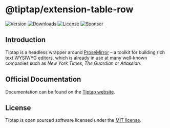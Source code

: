 # @tiptap/extension-table-row

[![Version](https://img.shields.io/npm/v/@tiptap/extension-table-row.svg?label=version)](https://www.npmjs.com/package/@tiptap/extension-table-row)
[![Downloads](https://img.shields.io/npm/dm/@tiptap/extension-table-row.svg)](https://npmcharts.com/compare/tiptap?minimal=true)
[![License](https://img.shields.io/npm/l/@tiptap/extension-table-row.svg)](https://www.npmjs.com/package/@tiptap/extension-table-row)
[![Sponsor](https://img.shields.io/static/v1?label=Sponsor&message=%E2%9D%A4&logo=GitHub)](https://github.com/sponsors/ueberdosis)

## Introduction

Tiptap is a headless wrapper around [ProseMirror](https://ProseMirror.net) – a toolkit for building rich text WYSIWYG editors, which is already in use at many well-known companies such as _New York Times_, _The Guardian_ or _Atlassian_.

## Official Documentation

Documentation can be found on the [Tiptap website](https://tiptap.dev).

## License

Tiptap is open sourced software licensed under the [MIT license](https://github.com/ueberdosis/tiptap/blob/main/LICENSE.md).
